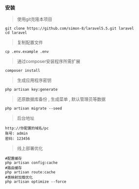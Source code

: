 ### 安装
> 使用git克隆本项目

    git clone https://github.com/simon-8/laravel5.5.git laravel
    cd laravel

> 复制配置文件

    cp .env.example .env

> 通过composer安装程序所需扩展
    
    composer install
    
> 生成应用程序密钥

    php artisan key:generate

> 还原数据库备份 , 生成菜单 , 默认管理员等数据
    
    php artisan migrate --seed
    
> 后台地址
  
    http://你配置的域名/pc
    账号: admin
    密码: 123456
    
> 线上部署优化
    
    #配置缓存
    php artisan config:cache
    #路由缓存
    php artisan route:cache
    #类映射加载优化
    php artisan optimize --force